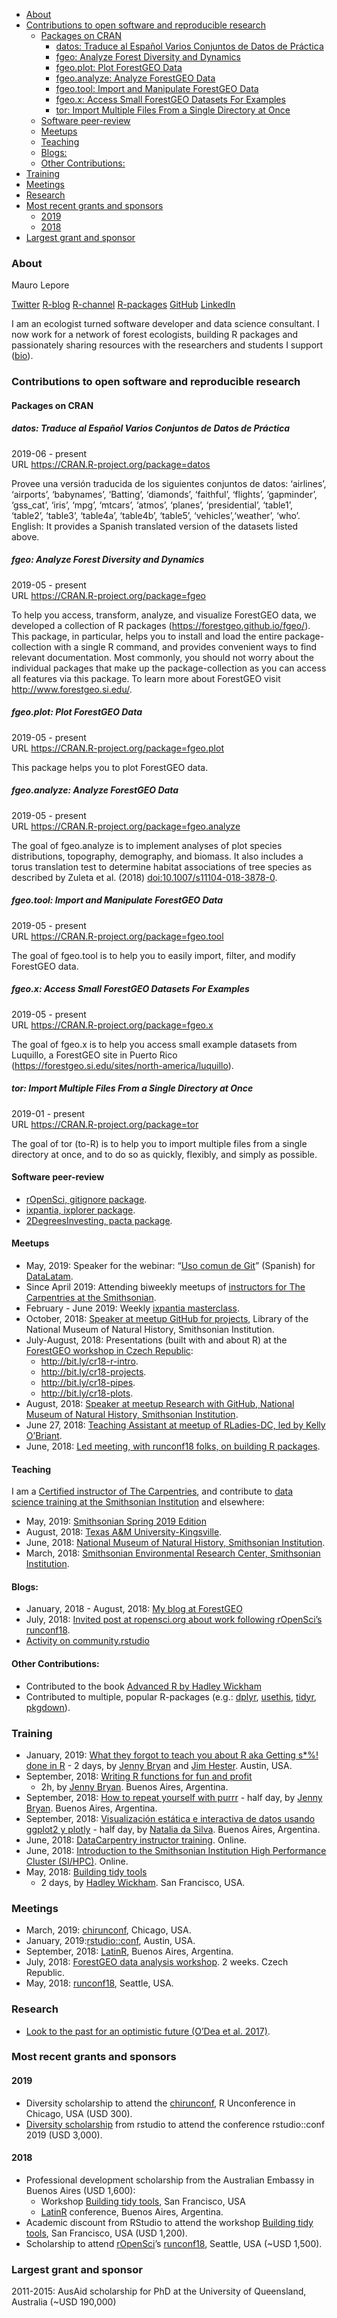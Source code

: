 
  - [About](#about)
  - [Contributions to open software and reproducible
    research](#contributions-to-open-software-and-reproducible-research)
      - [Packages on CRAN](#packages-on-cran)
          - [datos: Traduce al Español Varios Conjuntos de Datos de
            Práctica](#datos-traduce-al-español-varios-conjuntos-de-datos-de-práctica)
          - [fgeo: Analyze Forest Diversity and
            Dynamics](#fgeo-analyze-forest-diversity-and-dynamics)
          - [fgeo.plot: Plot ForestGEO
            Data](#fgeo.plot-plot-forestgeo-data)
          - [fgeo.analyze: Analyze ForestGEO
            Data](#fgeo.analyze-analyze-forestgeo-data)
          - [fgeo.tool: Import and Manipulate ForestGEO
            Data](#fgeo.tool-import-and-manipulate-forestgeo-data)
          - [fgeo.x: Access Small ForestGEO Datasets For
            Examples](#fgeo.x-access-small-forestgeo-datasets-for-examples)
          - [tor: Import Multiple Files From a Single Directory at
            Once](#tor-import-multiple-files-from-a-single-directory-at-once)
      - [Software peer-review](#software-peer-review)
      - [Meetups](#meetups)
      - [Teaching](#teaching)
      - [Blogs:](#blogs)
      - [Other Contributions:](#other-contributions)
  - [Training](#training)
  - [Meetings](#meetings)
  - [Research](#research)
  - [Most recent grants and sponsors](#most-recent-grants-and-sponsors)
      - [2019](#section)
      - [2018](#section-1)
  - [Largest grant and sponsor](#largest-grant-and-sponsor)

### About

Mauro Lepore

[Twitter](https://twitter.com/mauro_lepore)
[R-blog](https://fgeo.netlify.com/) [R-channel](http://bit.ly/r-videos)
[R-packages](https://forestgeo.github.io/fgeo)
[GitHub](https://github.com/maurolepore)
[LinkedIn](https://www.linkedin.com/in/mauro-lepore)

I am an ecologist turned software developer and data science consultant.
I now work for a network of forest ecologists, building R packages and
passionately sharing resources with the researchers and students I
support ([bio](http://bit.ly/mauro-lepore)).

### Contributions to open software and reproducible research

#### Packages on CRAN

##### datos: Traduce al Español Varios Conjuntos de Datos de Práctica

2019-06 - present  
URL <https://CRAN.R-project.org/package=datos>

Provee una versión traducida de los siguientes conjuntos de datos:
‘airlines’, ‘airports’, ‘babynames’, ‘Batting’, ‘diamonds’,
‘faithful’, ‘flights’, ‘gapminder’, ‘gss\_cat’, ‘iris’, ‘mpg’,
‘mtcars’, ‘atmos’, ‘planes’, ‘presidential’, ‘table1’, ‘table2’,
‘table3’, ‘table4a’, ‘table4b’, ‘table5’, ‘vehicles’,‘weather’, ‘who’.
English: It provides a Spanish translated version of the datasets listed
above.

##### fgeo: Analyze Forest Diversity and Dynamics

2019-05 - present  
URL <https://CRAN.R-project.org/package=fgeo>

To help you access, transform, analyze, and visualize ForestGEO data, we
developed a collection of R packages
(<https://forestgeo.github.io/fgeo/>). This package, in particular,
helps you to install and load the entire package-collection with a
single R command, and provides convenient ways to find relevant
documentation. Most commonly, you should not worry about the individual
packages that make up the package-collection as you can access all
features via this package. To learn more about ForestGEO visit
<http://www.forestgeo.si.edu/>.

##### fgeo.plot: Plot ForestGEO Data

2019-05 - present  
URL <https://CRAN.R-project.org/package=fgeo.plot>

This package helps you to plot ForestGEO data.

##### fgeo.analyze: Analyze ForestGEO Data

2019-05 - present  
URL <https://CRAN.R-project.org/package=fgeo.analyze>

The goal of fgeo.analyze is to implement analyses of plot species
distributions, topography, demography, and biomass. It also includes a
torus translation test to determine habitat associations of tree species
as described by Zuleta et al. (2018) <doi:10.1007/s11104-018-3878-0>.

##### fgeo.tool: Import and Manipulate ForestGEO Data

2019-05 - present  
URL <https://CRAN.R-project.org/package=fgeo.tool>

The goal of fgeo.tool is to help you to easily import, filter, and
modify ForestGEO data.

##### fgeo.x: Access Small ForestGEO Datasets For Examples

2019-05 - present  
URL <https://CRAN.R-project.org/package=fgeo.x>

The goal of fgeo.x is to help you access small example datasets from
Luquillo, a ForestGEO site in Puerto Rico
(<https://forestgeo.si.edu/sites/north-america/luquillo>).

##### tor: Import Multiple Files From a Single Directory at Once

2019-01 - present  
URL <https://CRAN.R-project.org/package=tor>

The goal of tor (to-R) is to help you to import multiple files from a
single directory at once, and to do so as quickly, flexibly, and simply
as possible.

#### Software peer-review

  - [rOpenSci, gitignore
    package](https://github.com/ropensci/software-review/issues/303#issuecomment-496514351).
  - [ixpantia, ixplorer
    package](https://github.com/ixpantia/ixplorer/pull/1#issue-281177229).
  - [2DegreesInvesting, pacta
    package](https://github.com/2DegreesInvesting/pacta/pull/4#issue-280847664).

#### Meetups

  - May, 2019: Speaker for the webinar: “[Uso comun de
    Git](http://youtu.be/SVzyWV1Iep8)” (Spanish) for
    [DataLatam](https://www.youtube.com/channel/UCOOcd7f7eJTDNxKLde3lfOQ).
  - Since April 2019: Attending biweekly meetups of [instructors for The
    Carpentries at the
    Smithsonian](https://datascience.si.edu/carpentries).
  - February - June 2019: Weekly [ixpantia
    masterclass](https://www.ixpantia.com/en/).
  - October, 2018: [Speaker at meetup GitHub for
    projects](http://bit.ly/2pOrRXo), Library of the National Museum of
    Natural History, Smithsonian Institution.
  - July-August, 2018: Presentations (built with and about R) at the
    [ForestGEO workshop in Czech Republic](http://bit.ly/event-cr18):
      - <http://bit.ly/cr18-r-intro>.
      - <http://bit.ly/cr18-projects>.
      - <http://bit.ly/cr18-pipes>.
      - <http://bit.ly/cr18-plots>.
  - August, 2018: [Speaker at meetup Research with GitHub, National
    Museum of Natural History, Smithsonian
    Institution](http://bit.ly/research-with-github).
  - June 27, 2018: [Teaching Assistant at meetup of RLadies-DC, led by
    Kelly
    O’Briant](https://twitter.com/kellrstats,%20https://www.meetup.com/rladies-dc/events/251799760/).
  - June, 2018: [Led meeting, with runconf18 folks, on building R
    packages](https://twitter.com/mauro_lepore/status/1008136303182008320).

#### Teaching

I am a [Certified instructor of The
Carpentries](http://bit.ly/mauro-lepore-carpentries-certificate), and
contribute to [data science training at the Smithsonian
Institution](https://datascience.si.edu/carpentries) and elsewhere:

  - May, 2019: [Smithsonian Spring 2019
    Edition](https://smithsonianworkshops.github.io/2019-05-16-castle/)
  - August, 2018: [Texas A\&M
    University-Kingsville](https://kokbent.github.io/2018-09-29-tamu-kingsville/).
  - June, 2018: [National Museum of Natural History, Smithsonian
    Institution](https://smithsonianworkshops.github.io/2018-06-12-nmnh/).
  - March, 2018: [Smithsonian Environmental Research Center, Smithsonian
    Institution](https://smithsonianworkshops.github.io/2018-03-07-serc/).

#### Blogs:

  - January, 2018 - August, 2018: [My blog at
    ForestGEO](https://fgeo.netlify.com/)
  - July, 2018: [Invited post at ropensci.org about work following
    rOpenSci’s
    runconf18](https://ropensci.org/blog/2018/07/17/pkginspector/).
  - [Activity on
    community.rstudio](https://community.rstudio.com/u/mauro_lepore/summary)

#### Other Contributions:

  - Contributed to the book [Advanced R by Hadley
    Wickham](https://adv-r.hadley.nz/introduction.html#intro-ack)
  - Contributed to multiple, popular R-packages (e.g.:
    [dplyr](https://blog.rstudio.com/2017/06/13/dplyr-0-7-0/),
    [usethis](https://www.tidyverse.org/articles/2019/04/usethis-1.5.0/),
    [tidyr](https://www.tidyverse.org/articles/2018/02/tidyr-0-8-0/),
    [pkgdown](https://www.tidyverse.org/articles/2018/05/pkgdown-1-0-0/)).

### Training

  - January, 2019: [What they forgot to teach you about R aka Getting
    s\*%\! done in R](https://whattheyforgot.org/) - 2 days, by [Jenny
    Bryan](https://jennybryan.org/about/) and [Jim
    Hester](https://www.linkedin.com/in/jim-hester/). Austin, USA.
  - September, 2018: [Writing R functions for fun and
    profit](https://www.meetup.com/rladies-buenos-aires/events/253987224/)
    - 2h, by [Jenny Bryan](https://jennybryan.org/about/). Buenos Aires,
    Argentina.
  - September, 2018: [How to repeat yourself with
    purrr](http://latin-r.com/schedule/#session-3) - half day, by [Jenny
    Bryan](https://jennybryan.org/about/). Buenos Aires, Argentina.
  - September, 2018: [Visualización estática e interactiva de datos
    usando ggplot2 y plotly](http://latin-r.com/schedule/#session-1) -
    half day, by [Natalia da Silva](http://natydasilva.com/). Buenos
    Aires, Argentina.
  - June, 2018: [DataCarpentry instructor
    training](https://i.imgur.com/f86ieG4.png). Online.
  - June, 2018: [Introduction to the Smithsonian Institution High
    Performance Cluster (SI/HPC)](https://i.imgur.com/kObg0FC.png).
    Online.
  - May, 2018: [Building tidy
    tools](https://blog.rstudio.com/2018/04/09/building-tidy-tools-workshop/)
    - 2 days, by [Hadley Wickham](http://hadley.nz/). San Francisco,
    USA.

### Meetings

  - March, 2019: [chirunconf](https://chirunconf.github.io/#team),
    Chicago, USA.
  - January, 2019:[rstudio::conf](https://www.rstudio.com/conference/),
    Austin, USA.
  - September, 2018: [LatinR](https://i.imgur.com/TMYMQEf.png), Buenos
    Aires, Argentina.
  - July, 2018: [ForestGEO data analysis
    workshop](https://www.forestgeo.si.edu/2018-forestgeo-dynamics-workshop-czech-republic).
    2 weeks. Czech Republic.
  - May, 2018: [runconf18](http://unconf18.ropensci.org/#participants),
    Seattle, USA.

### Research

  - [Look to the past for an optimistic future (O’Dea et
    al. 2017)](https://goo.gl/U3aBC2).

### Most recent grants and sponsors

#### 2019

  - Diversity scholarship to attend the
    [chirunconf](https://chirunconf.github.io/), R Unconference in
    Chicago, USA (USD 300).
  - [Diversity
    scholarship](https://blog.rstudio.com/2018/08/10/rstudio-conf-2019-diversity-scholarships/)
    from rstudio to attend the conference rstudio::conf 2019 (USD
    3,000).

#### 2018

  - Professional development scholarship from the Australian Embassy in
    Buenos Aires (USD 1,600):
      - Workshop [Building tidy
        tools](https://blog.rstudio.com/2018/04/09/building-tidy-tools-workshop/),
        San Francisco, USA
      - [LatinR](http://latin-r.com/) conference, Buenos Aires,
        Argentina.
  - Academic discount from RStudio to attend the workshop [Building tidy
    tools](https://blog.rstudio.com/2018/04/09/building-tidy-tools-workshop/),
    San Francisco, USA (USD 1,200).
  - Scholarship to attend [rOpenSci](https://ropensci.org/)’s
    [runconf18](http://unconf18.ropensci.org/#participants), Seattle,
    USA (\~USD 1,500).

### Largest grant and sponsor

2011-2015: AusAid scholarship for PhD at the University of Queensland,
Australia (\~USD 190,000)
